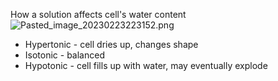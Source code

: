 How a solution affects cell's water content
![Pasted_image_20230223223152.png](pasted_image_20230223223152.png)

* Hypertonic - cell dries up, changes shape
* Isotonic - balanced
* Hypotonic - cell fills up with water, may eventually explode
